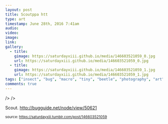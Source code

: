 ```yaml
---
layout: post
title: Scoutppa htt
type: art
timestamp: June 28th, 2016 7:41am
audio: 
video: 
image: 
link: 
gallery:
  - title: 
    gimage: https://saturdayxiii.github.io/media/146603521059_0.jpg
    url: https://saturdayxiii.github.io/media/146603521059_0.jpg
  - title: 
    gimage: https://saturdayxiii.github.io/media/146603521059_1.jpg
    url: https://saturdayxiii.github.io/media/146603521059_1.jpg
tags: ["insect", "bug", "macro", "tiny", "beetle", "photography", "art"]
comments: true
---
```


 />
 />
        
Scout.
<a href="http://bugguide.net/node/view/50621" target="_blank">http://bugguide.net/node/view/50621</a><br/>
 
  
<small>source: https://saturdayxiii.tumblr.com/post/146603521059</small>